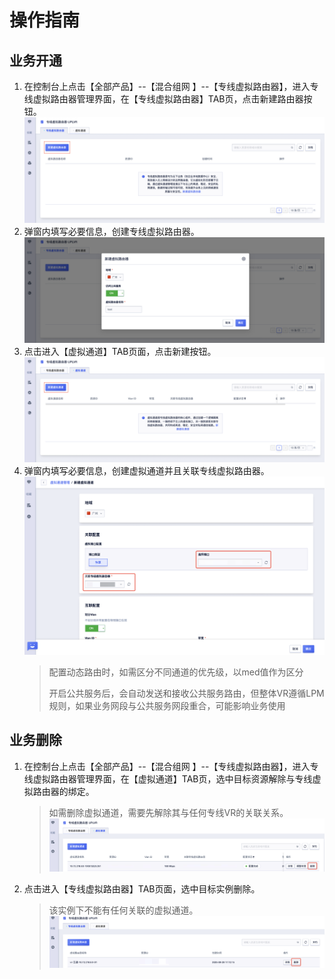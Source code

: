 # 操作指南

## 业务开通

1. 在控制台上点击【全部产品】--【混合组网 】--【专线虚拟路由器】，进入专线虚拟路由器管理界面，在【专线虚拟路由器】TAB页，点击新建路由器按钮。
![](/images/VR1.png)
2. 弹窗内填写必要信息，创建专线虚拟路由器。
![](/images/VR2.png)
3. 点击进入【虚拟通道】TAB页面，点击新建按钮。
![](/images/VR3.png)
4. 弹窗内填写必要信息，创建虚拟通道并且关联专线虚拟路由器。
![](/images/VR4.png)
   > 配置动态路由时，如需区分不同通道的优先级，以med值作为区分
   >
   > 开启公共服务后，会自动发送和接收公共服务路由，但整体VR遵循LPM规则，如果业务网段与公共服务网段重合，可能影响业务使用



## 业务删除

1. 在控制台上点击【全部产品】--【混合组网 】--【专线虚拟路由器】，进入专线虚拟路由器管理界面，在【虚拟通道】TAB页，选中目标资源解除与专线虚拟路由器的绑定。
   > 如需删除虚拟通道，需要先解除其与任何专线VR的关联关系。
![](/images/VR5.png)
2. 点击进入【专线虚拟路由器】TAB页面，选中目标实例删除。
   > 该实例下不能有任何关联的虚拟通道。
![](/images/VR6.png)

